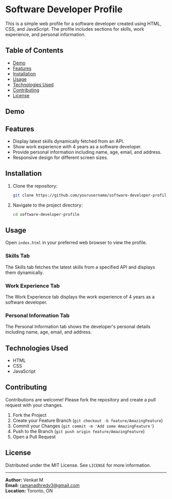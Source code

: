 # Software Developer Profile

This is a simple web profile for a software developer created using HTML, CSS, and JavaScript. The profile includes sections for skills, work experience, and personal information.

## Table of Contents
- [Demo](#demo)
- [Features](#features)
- [Installation](#installation)
- [Usage](#usage)
- [Technologies Used](#technologies-used)
- [Contributing](#contributing)
- [License](#license)

## Demo

## Features
- Display latest skills dynamically fetched from an API.
- Show work experience with 4 years as a software developer.
- Provide personal information including name, age, email, and address.
- Responsive design for different screen sizes.

## Installation

1. Clone the repository:
    ```sh
    git clone https://github.com/yourusername/software-developer-profile.git
    ```
2. Navigate to the project directory:
    ```sh
    cd software-developer-profile
    ```

## Usage
Open `index.html` in your preferred web browser to view the profile.

### Skills Tab
The Skills tab fetches the latest skills from a specified API and displays them dynamically.

### Work Experience Tab
The Work Experience tab displays the work experience of 4 years as a software developer.

### Personal Information Tab
The Personal Information tab shows the developer's personal details including name, age, email, and address.

## Technologies Used
- HTML
- CSS
- JavaScript

## Contributing
Contributions are welcome! Please fork the repository and create a pull request with your changes.

1. Fork the Project
2. Create your Feature Branch (`git checkout -b feature/AmazingFeature`)
3. Commit your Changes (`git commit -m 'Add some AmazingFeature'`)
4. Push to the Branch (`git push origin feature/AmazingFeature`)
5. Open a Pull Request

## License
Distributed under the MIT License. See `LICENSE` for more information.

---

**Author:** Venkat M  
**Email:** ramanadhredy3@gmail.com  
**Location:** Toronto, ON
